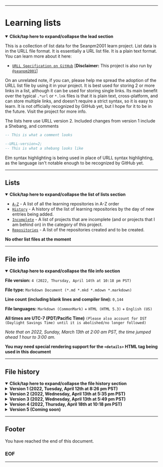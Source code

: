 
***

# Learning lists

<details open><summary><b lang="en">Click/tap here to expand/collapse the lead section</b></summary>

This is a collection of list data for the Seanpm2001 learn project. List data is in the URLL file format. It is essentially a URL list file. It is a plain text format. You can learn more about it here:

- [`URLL Specification on GitHub`](https://github.com/URLL-Specification/) [**Disclaimer:** This project is also run by [`@seanpm2001`](https://github.com/seanpm2001/)]

On an unrelated note, if you can, please help me spread the adoption of the URLL list file by using it in your project. It is best used for storing 2 or more links in a list, although it can be used for storing single links. Its main benefit over the typical `.*url` or `*.lnk` files is that it is plain text, cross-platform, and can store multiple links, and doesn't require a strict syntax, so it is easy to learn. It is not officially recognized by GitHub yet, but I hope for it to be in the future. Visit the project for more info.

The lists here use URLL version 2. Included changes from version 1 include a Shebang, and comments

```elm
-- This is what a comment looks
```

```elm
--URLL-version=2;
-- This is what a shebang looks like
```

Elm syntax highlighting is being used in place of URLL syntax highlighting, as the language isn't notable enough to be recognized by GitHub yet.

</details>

***

## Lists

<details open><summary><b lang="en">Click/tap here to expand/collapse the list of lists section</b></summary>

* [`A-Z`](/List/A-Z/) - A list of all the learning repositories in A-Z order
* [`History`](/List/History/) - A history of the list of learning repositories by the day of new entries being added.
* [`Incomplete`](/List/Incomplete/) - A list of projects that are incomplete (and or projects that I am behind on) in the category of this project.
* [`Repositories`](/List/Repositories/) - A list of the repositories created and to be created.

**No other list files at the moment**

</details>

***

## File info

<details open><summary><b lang="en">Click/tap here to expand/collapse the file info section</b></summary>

**File version:**  `4 (2022, Thursday, April 14th at 10:18 pm PST)`

**File type:** `Markdown Document (*.md *.mkd *.mdown *.markdown)`

**Line count (including blank lines and compiler line):** `0,144`

**File languages:** `Markdown (CommonMark)` + `HTML (HTML 5.3)` + `English (US)`

**All times are UTC-7 (PDT/Pacific Time)** `(Please also account for DST (Daylight Savings Time) until it is abolished/no longer followed)`

_Note that on 2022, Sunday, March 13th at 2:00 am PST, the time jumped ahead 1 hour to 3:00 am._

**You may need special rendering support for the `<details>` HTML tag being used in this document**

</details>

***

## File history

<details open><summary><b lang="en">Click/tap here to expand/collapse the file history section</b></summary>

<details><summary><b>Version 1 (2022, Tuesday, April 12th at 8:26 pm PST)</b></summary>

***This release was made by [`@seanpm2001`](https://github.com/seanpm2001/)***

> Changes

- [x] Started the file
- [x] Added the title section
- [x] Added examples and info on the URLL file format being used
- [x] Added the timestamp
- [ ] No other changes in version 1

</details>

<details><summary><b>Version 2 (2022, Wednesday, April 13th at 5:35 pm PST)</b></summary>

***This release was made by [`@seanpm2001`](https://github.com/seanpm2001/)***

> Changes

- [x] Added the lists section
- [x] Updated the timestamp
- [ ] No other changes in version 2 

</details>

<details><summary><b>Version 3 (2022, Wednesday, April 13th at 5:49 pm PST)</b></summary>

***This release was made by [`@seanpm2001`](https://github.com/seanpm2001/)***

> Changes

- [x] Updated the lists section (all links were broken, I fixed them)
- [x] Updated the timestamp into the file info section
- [x] Added dropdowns to all sections, including the lead section
- [x] Added the file history section
- [x] Added the footer
- [ ] No other changes in version 3

</details>

<details><summary><b>Version 4 (2022, Thursday, April 18th at 10:18 pm PST)</b></summary>

> Changes

- [x] Updated the lists section (linked to the new `incomplete` section)
- [x] Updated the file info section
- [x] Updated the file history section
- [ ] No other changes in version 4

</details>

<details><summary><b>Version 5 (Coming soon)</b></summary>

> Changes

- [ ] Coming soon
- [ ] No other changes in version 5

</details>

</details>

***

## Footer

You have reached the end of this document.

### EOF

***
